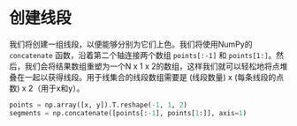 # 创建线段

我们将创建一组线段，以便能够分别为它们上色。我们将使用NumPy的 `concatenate` 函数，沿着第二个轴连接两个数组 `points[:-1]` 和 `points[1:]`。然后，我们会将结果数组重塑为一个N x 1 x 2的数组，这样我们就可以轻松地将点堆叠在一起以获得线段。用于线集合的线段数组需要是 (线段数量) x (每条线段的点数) x 2（用于x和y）。

```python
points = np.array([x, y]).T.reshape(-1, 1, 2)
segments = np.concatenate([points[:-1], points[1:]], axis=1)
```

